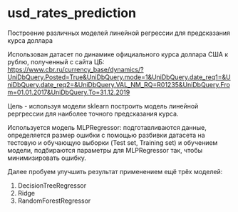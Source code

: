 # usd_rates_prediction
Построение различных моделей линейной регрессии для предсказания курса доллара

Использован датасет по динамике официального курса доллара США к рублю, полученный с сайта ЦБ: https://www.cbr.ru/currency_base/dynamics/?UniDbQuery.Posted=True&UniDbQuery.mode=1&UniDbQuery.date_req1=&UniDbQuery.date_req2=&UniDbQuery.VAL_NM_RQ=R01235&UniDbQuery.From=01.01.2017&UniDbQuery.To=31.12.2019

Цель - используя модели sklearn построить модель линейной рергрессии для наиболее точного предсказания курса.

Используется модель MLPRegressor: подготавливаются данные, определяется размер ошибки с помощью разбивки датасета на тестовую и обучающую выборки (Test set, Training set) и обучением модели, подбираются параметры для MLPRegressor так, чтобы минимизировать ошибку.


Далее пробуем улучшить результат применением ещё трёх моделей:
1. DecisionTreeRegressor
2. Ridge
3. RandomForestRegressor
